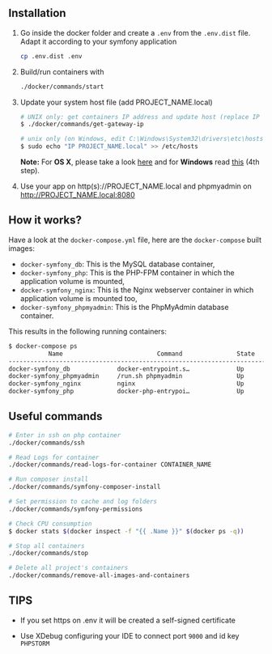 ## Installation

1. Go inside the docker folder and create a `.env` from the `.env.dist` file. Adapt it according to your symfony application

    ```bash
    cp .env.dist .env
    ```

2. Build/run containers with

    ```bash
    ./docker/commands/start
    ```

3. Update your system host file (add PROJECT_NAME.local)

    ```bash
    # UNIX only: get containers IP address and update host (replace IP according to your configuration)
    $ ./docker/commands/get-gateway-ip

    # unix only (on Windows, edit C:\Windows\System32\drivers\etc\hosts)
    $ sudo echo "IP PROJECT_NAME.local" >> /etc/hosts
    ```

    **Note:** For **OS X**, please take a look [here](https://docs.docker.com/docker-for-mac/networking/) and for **Windows** read [this](https://docs.docker.com/docker-for-windows/#/step-4-explore-the-application-and-run-examples) (4th step).
    
4. Use your app on http(s)://PROJECT_NAME.local and phpmyadmin on http://PROJECT_NAME.local:8080

## How it works?

Have a look at the `docker-compose.yml` file, here are the `docker-compose` built images:

* `docker-symfony_db`: This is the MySQL database container,
* `docker-symfony_php`: This is the PHP-FPM container in which the application volume is mounted,
* `docker-symfony_nginx`: This is the Nginx webserver container in which application volume is mounted too,
* `docker-symfony_phpmyadmin`: This is the PhpMyAdmin database container.

This results in the following running containers:

```bash
$ docker-compose ps
           Name                          Command               State              Ports            
--------------------------------------------------------------------------------------------------
docker-symfony_db             docker-entrypoint.s…             Up      3306/tcp      
docker-symfony_phpmyadmin     /run.sh phpmyadmin               Up      0.0.0.0:8080->80/tcp          
docker-symfony_nginx          nginx                            Up      0.0.0.0:80->80/tcp, 0.0.0.0:443->443/tcp
docker-symfony_php            docker-php-entrypoi…             Up      9000/tcp      
```

## Useful commands

```bash
# Enter in ssh on php container
./docker/commands/ssh

# Read Logs for container
./docker/commands/read-logs-for-container CONTAINER_NAME

# Run composer install
./docker/commands/symfony-composer-install

# Set permission to cache and log folders
./docker/commands/symfony-permissions

# Check CPU consumption
$ docker stats $(docker inspect -f "{{ .Name }}" $(docker ps -q))

# Stop all containers
./docker/commands/stop

# Delete all project's containers
./docker/commands/remove-all-images-and-containers
```

## TIPS

* If you set https on .env it will be created a self-signed certificate

* Use XDebug configuring your IDE to connect port `9000` and id key `PHPSTORM`
